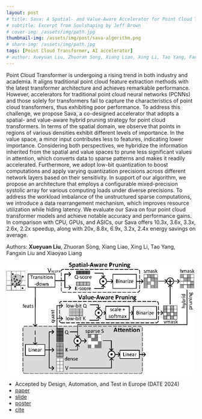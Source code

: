 ```yaml
---
layout: post
# title: Sava: A Spatial- and Value-Aware Accelerator for Point Cloud Transformer
# subtitle: Excerpt from Soulshaping by Jeff Brown
# cover-img: /assets/img/path.jpg
thumbnail-img: /assets/img/post/sava-algorithm.png
# share-img: /assets/img/path.jpg
tags: [Point Cloud Transformer, AI accelerator]
# author: Xueyuan Liu, Zhuoran Song, Xiang Liao, Xing Li, Tao Yang, Fangxin Liu and Xiaoyao Liang
---
```


Point Cloud Transformer is undergoing a rising trend in both industry and academia. It aligns traditional point cloud feature extraction methods with the latest transformer architecture and achieves remarkable performance. However, accelerators for traditional point cloud neural networks (PCNNs) and those solely for transformers fail to capture the characteristics of point cloud transformers, thus exhibiting poor performance. To address this challenge, we propose Sava, a co-designed accelerator that adopts a spatial- and value-aware hybrid pruning strategy for point cloud transformers. In terms of the spatial domain, we observe that points in regions of various densities exhibit different levels of importance. In the value space, a minor input contributes less to features, indicating lower importance. Considering both perspectives, we hybridize the information inherited from the spatial and value spaces to prune less significant values in attention, which converts data to sparse patterns and makes it readily accelerated. Furthermore, we adopt low-bit quantization to boost computations and apply varying quantization precisions across different network layers based on their sensitivity. In support of our algorithm, we propose an architecture that employs a configurable mixed-precision systolic array for various computing loads under diverse precisions. To address the workload imbalance of the unstructured sparse computations, we introduce a data rearrangement mechanism, which improves resource utilization while hiding latency. We evaluate our Sava on four point cloud transformer models and achieve notable accuracy and performance gains. In comparison with CPU, GPUs, and ASICs, our Sava offers 10.3x, 3.6x, 3.3x, 2.6x, 2.2x speedup, along with 20x, 8.8x, 6.9x, 3.2x, 2.4x energy savings on average.

Authors: **Xueyuan Liu**, Zhuoran Song, Xiang Liao, Xing Li, Tao Yang, Fangxin Liu and Xiaoyao Liang


<img src="../assets/img/post/sava-algorithm.png" alt="Sava Algorithm" width="500" height="300" />

* Accepted by Design, Automation, and Test in Europe (DATE 2024)
* [paper](https://ieeexplore.ieee.org/abstract/document/10546677)
* [slide](https://jbox.sjtu.edu.cn:10081/v2%2Fdelivery%2Fdata%2F8ec8d6dba3e34fa78b945cd388f4f4a7%2F?)
* [poster](https://jbox.sjtu.edu.cn:10081/v2%2Fdelivery%2Fdata%2F1b4bb9caa4504fceb4d5eeafa0edeb8a%2F?)
* [cite](https://scholar.googleusercontent.com/scholar.bib?q=info:iTU78JvDKKAJ:scholar.google.com/&output=citation&scisdr=ClHXPTw8EMPR0nV4ml4:AFWwaeYAAAAAZsR-gl4RmtR2i5wllX7XVuwCfsY&scisig=AFWwaeYAAAAAZsR-ghxa4Quj680L_kqwnNZMj-4&scisf=4&ct=citation&cd=-1&hl=zh-CN)